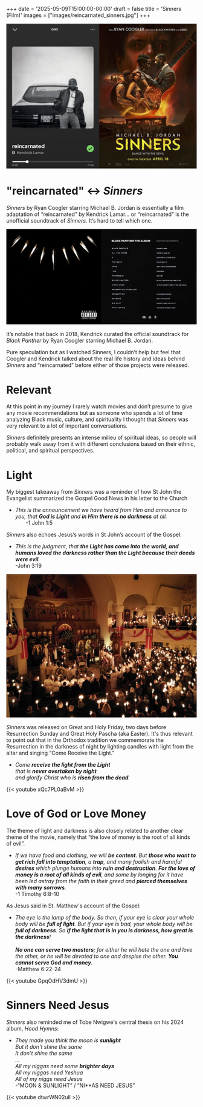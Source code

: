 +++
date = '2025-05-09T15:00:00-00:00'
draft = false
title = 'Sinners (Film)'
images = ["images/reincarnated_sinners.jpg"]
+++

!["reincarnated" and Sinners](https://raw.githubusercontent.com/folutade/KnowThatYouAnointed/refs/heads/main/static/images/reincarnated_sinners.jpg)  

# "reincarnated" <-> *Sinners*

*Sinners* by Ryan Coogler starring Michael B. Jordan is essentially a film adaptation of “reincarnated” by Kendrick Lamar… or “reincarnated” is the unofficial soundtrack of *Sinners*. It’s hard to tell which one.  

![Black Panther: The Album](https://raw.githubusercontent.com/folutade/KnowThatYouAnointed/refs/heads/main/static/images/black_panther_the_album.jpg)  

It’s notable that back in 2018, Kendrick curated the official soundtrack for *Black Panther* by Ryan Coogler starring Michael B. Jordan.  

Pure speculation but as I watched Sinners, I couldn’t help but feel that Coogler and Kendrick talked about the real life history and ideas behind *Sinners* and “reincarnated” before either of those projects were released.  

# Relevant

At this point in my journey I rarely watch movies and don’t presume to give any movie recommendations but as someone who spends a lot of time analyzing Black music, culture, and spirituality I thought that *Sinners* was very relevant to a lot of important conversations.  

*Sinners* definitely presents an intense milieu of spiritual ideas, so people will probably walk away from it with different conclusions based on their ethnic, political, and spiritual perspectives.  

# Light

My biggest takeaway from *Sinners* was a reminder of how St John the Evangelist summarized the Gospel Good News in his letter to the Church

* *This is the announcement we have heard from Him and announce to you, that **God is Light** and **in Him there is no darkness** at all.*  
       -1 John 1:5  

*Sinners* also echoes Jesus’s words in St John’s account of the Gospel:

* *This is the judgment, that **the Light has come into the world, and humans loved the darkness rather than the Light because their deeds were evil**.*  
-John 3:19

![Come Receive the Light](https://raw.githubusercontent.com/folutade/KnowThatYouAnointed/refs/heads/main/static/images/come_receive_the_light.jpg)  

*Sinners* was released on Great and Holy Friday, two days before Resurrection Sunday and Great Holy Pascha (aka Easter). It's thus relevant to point out that in the Orthodox tradition we commemorate the Resurrection in the darkness of night by lighting candles with light from the altar and singing “Come Receive the Light.”  

* *Come **receive the light from the Light**  
that is **never overtaken by night**  
and glorify Christ who is **risen from the dead**.*  


{{< youtube xQc7PL0aBvM >}}

# Love of God or Love Money

The theme of light and darkness is also closely related to another clear theme of the movie, namely that “the love of money is the root of all kinds of evil”.  

* *If we have food and clothing, we will **be content**. But **those who want to get rich fall into temptation**, a **trap**, and many foolish and harmful **desires** which plunge humans into **ruin and destruction**. **For the love of money is a root of all kinds of evil**, and some by longing for it have been led astray from the faith in their greed and **pierced themselves with many sorrows**.*  
-1 Timothy 6:8-10

As Jesus said in St. Matthew's account of the Gospel:  

* *The eye is the lamp of the body. So then, if your eye is clear your whole body will be **full of light**. But if your eye is bad, your whole body will be **full of darkness**. So **if the light that is in you is darkness, how great is the darkness**!  
   
**No one can serve two masters**; for either he will hate the one and love the other, or he will be devoted to one and despise the other. **You cannot serve God and money**.*  
-Matthew 6:22-24

{{< youtube GpqOdHV3dmU >}}

# Sinners Need Jesus

*Sinners* also reminded me of Tobe Nwigwe's central thesis on his 2024 album, *Hood Hymns*:

* *They made you think the moon is **sunlight**  
But it don't shine the same  
It don't shine the same  
...  
All my niggas need some **brighter days**  
All my niggas need Yeshua  
All of my niggs need Jesus*  
-“MOON & SUNLIGHT” / “NI**AS NEED JESUS”  

{{< youtube dtwrWN02ulI >}}